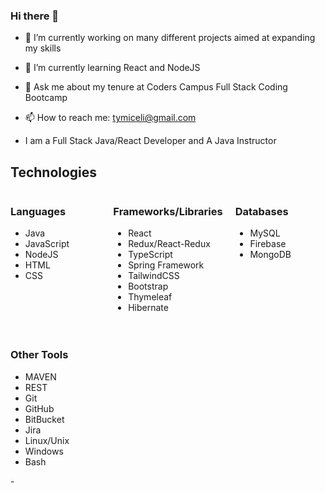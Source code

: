 ### Hi there 👋

- 🔭 I’m currently working on many different projects aimed at expanding my skills
- 🌱 I’m currently learning React and NodeJS
- 💬 Ask me about my tenure at Coders Campus Full Stack Coding Bootcamp
- 📫 How to reach me: tymiceli@gmail.com

- I am a Full Stack Java/React Developer and A Java Instructor

## Technologies 
<div style="display:grid; grid-template-columns:repeat(3, 1fr); grid-gap: 20px;">
  
  
  <div>
    <h3>Languages</h3>
    <ul>
      <li>Java</li>
      <li>JavaScript</li>
      <li>NodeJS</li>
      <li>HTML</li>
      <li>CSS</li>
    </ul>
</div>
  
  <div>
  <h3>Frameworks/Libraries</h3>
    <ul>
      <li>React</li>
      <li>Redux/React-Redux</li>
      <li>TypeScript</li>
      <li>Spring Framework</li>
      <li>TailwindCSS</li>
      <li> Bootstrap</li>
      <li>Thymeleaf</li>
      <li>Hibernate</li>
    </ul>
  </div>
    <div>
  <h3>Databases</h3>
    <ul>
      <li>MySQL</li>
      <li>Firebase</li>
      <li>MongoDB</li>
    </ul>

  </div>

  <div>
  <h3>Other Tools</h3>
    <ul>
      <li>MAVEN</li>
      <li>REST</li>
      <li>Git</li>
      <li>GitHub</li>
      <li>BitBucket</li>
      <li>Jira</li>
      <li>Linux/Unix</li>
      <li>Windows</li>
      <li>Bash</li>  
    </ul>
  </div>


</div>
- 
